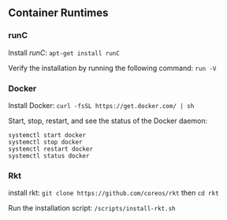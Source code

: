 ## Container Runtimes

### runC
Install *runC*:
`apt-get install runC`

Verify the installation by running the following command:
`run -V`

### Docker
Install Docker:
`curl -fsSL https://get.docker.com/ | sh`

Start, stop, restart, and see the status of the Docker daemon:
```access transformers
systemctl start docker
systemctl stop docker
systemctl restart docker
systemctl status docker
```

### Rkt
install rkt: `git clone https://github.com/coreos/rkt` then `cd rkt`

Run the installation script: `/scripts/install-rkt.sh`
